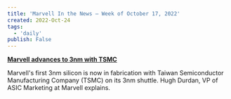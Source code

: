 ```yaml
---
title: 'Marvell In the News — Week of October 17, 2022'
created: 2022-Oct-24
tags:
  - 'daily'
publish: False
---
```

[**Marvell advances to 3nm with TSMC**](https://www.youtube.com/watch?v=mUYoLecCWoI)

Marvell's first 3nm silicon is now in fabrication with Taiwan Semiconductor Manufacturing Company (TSMC) on its 3nm shuttle. Hugh Durdan, VP of ASIC Marketing at Marvell explains.
